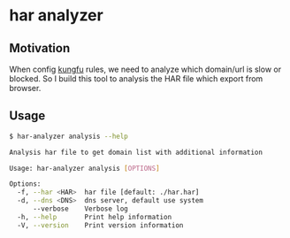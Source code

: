 # har analyzer

## Motivation

When config [kungfu](https://github.com/yinheli/kungfu) rules, we need to analyze which domain/url is slow or blocked. So I build this tool to analysis the HAR file which export from browser.

## Usage

```bash
$ har-analyzer analysis --help

Analysis har file to get domain list with additional information

Usage: har-analyzer analysis [OPTIONS]

Options:
  -f, --har <HAR>  har file [default: ./har.har]
  -d, --dns <DNS>  dns server, default use system
      --verbose    Verbose log
  -h, --help       Print help information
  -V, --version    Print version information
```
